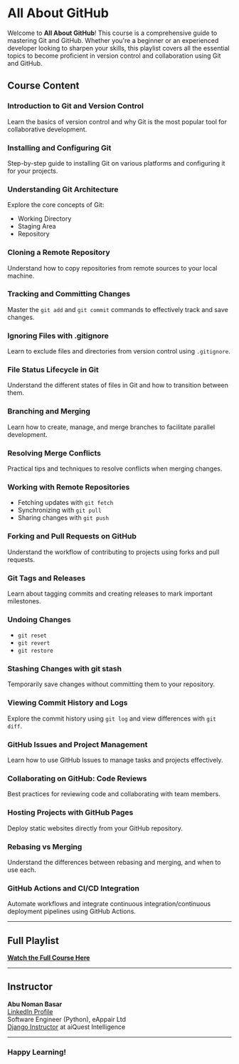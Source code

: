 # All About GitHub

Welcome to **All About GitHub**! This course is a comprehensive guide to mastering Git and GitHub. Whether you're a beginner or an experienced developer looking to sharpen your skills, this playlist covers all the essential topics to become proficient in version control and collaboration using Git and GitHub.

## Course Content

### Introduction to Git and Version Control
Learn the basics of version control and why Git is the most popular tool for collaborative development.

### Installing and Configuring Git
Step-by-step guide to installing Git on various platforms and configuring it for your projects.

### Understanding Git Architecture
Explore the core concepts of Git:
- Working Directory
- Staging Area
- Repository

### Cloning a Remote Repository
Understand how to copy repositories from remote sources to your local machine.

### Tracking and Committing Changes
Master the `git add` and `git commit` commands to effectively track and save changes.

### Ignoring Files with .gitignore
Learn to exclude files and directories from version control using `.gitignore`.

### File Status Lifecycle in Git
Understand the different states of files in Git and how to transition between them.

### Branching and Merging
Learn how to create, manage, and merge branches to facilitate parallel development.

### Resolving Merge Conflicts
Practical tips and techniques to resolve conflicts when merging changes.

### Working with Remote Repositories
- Fetching updates with `git fetch`
- Synchronizing with `git pull`
- Sharing changes with `git push`

### Forking and Pull Requests on GitHub
Understand the workflow of contributing to projects using forks and pull requests.

### Git Tags and Releases
Learn about tagging commits and creating releases to mark important milestones.

### Undoing Changes
- `git reset`
- `git revert`
- `git restore`

### Stashing Changes with git stash
Temporarily save changes without committing them to your repository.

### Viewing Commit History and Logs
Explore the commit history using `git log` and view differences with `git diff`.

### GitHub Issues and Project Management
Learn how to use GitHub Issues to manage tasks and projects effectively.

### Collaborating on GitHub: Code Reviews
Best practices for reviewing code and collaborating with team members.

### Hosting Projects with GitHub Pages
Deploy static websites directly from your GitHub repository.

### Rebasing vs Merging
Understand the differences between rebasing and merging, and when to use each.

### GitHub Actions and CI/CD Integration
Automate workflows and integrate continuous integration/continuous deployment pipelines using GitHub Actions.

---

## Full Playlist
**[Watch the Full Course Here](https://www.youtube.com/playlist?list=PLKdU0fuY4OFcK__Q5tjqZY5mSx_u7ghUx)**

---

## Instructor

**Abu Noman Basar**  
[LinkedIn Profile](https://www.linkedin.com/in/anbasar/)  
Software Engineer (Python), eAppair Ltd  
[Django Instructor](https://aiquest.org/courses/become-a-django-developer/) at aiQuest Intelligence

---

### Happy Learning!

